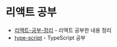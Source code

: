# 리액트 공부
- [리액트-공부-정리](https://github.com/whitewise95/react-study/tree/main/./리액트-공부-정리) -  리액트 공부한 내용 정리
- [type-script](https://github.com/whitewise95/react-study/tree/main/./type-script) -  TypeScript 공부
